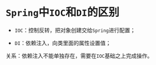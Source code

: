 # `Spring`中`IOC`和`DI`的区别



- `IOC`：控制反转，把对象创建交给`Spring`进行配置；

- `DI`：依赖注入，向类里面的属性设置值；



关系：依赖注入不能单独存在，需要在`IOC`基础之上完成操作。